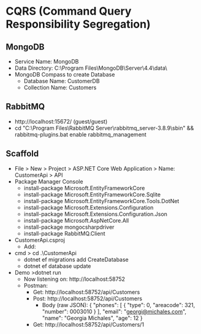 ﻿# CQRS (Command Query Responsibility Segregation) 

## MongoDB
- Service Name: MongoDB
- Data Directory:	C:\Program Files\MongoDB\Server\4.4\data\
- MongoDB Compass to create Database
	- Database Name: CustomerDB
	- Collection Name: Customers

## RabbitMQ
- http://localhost:15672/ (guest/guest)
- cd "C:\Program Files\RabbitMQ Server\rabbitmq_server-3.8.9\sbin" && rabbitmq-plugins.bat enable rabbitmq_management

## Scaffold
- File > New > Project > ASP.NET Core Web Application > Name: CustomerApi > API
- Package Manager Console
	- install-package Microsoft.EntityFrameworkCore
	- install-package Microsoft.EntityFrameworkCore.Sqlite
	- install-package Microsoft.EntityFrameworkCore.Tools.DotNet
	- install-package Microsoft.Extensions.Configuration
	- install-package Microsoft.Extensions.Configuration.Json
	- install-package Microsoft.AspNetCore.All
	- install-package mongocsharpdriver
	- install-package RabbitMQ.Client
- CustomerApi.csproj
	- Add: <DotNetCliToolReference Include="Microsoft.EntityFrameworkCore.Tools.DotNet" Version="2.0.2" />
- cmd > cd .\CustomerApi
	- dotnet ef migrations add CreateDatabase
	- dotnet ef database update
- Demo >dotnet run
	- Now listening on: http://localhost:58752
	- Postman:
		- Get:	http://localhost:58752/api/Customers
		- Post:	http://localhost:58752/api/Customers
			- Body (raw JSON): 
				{
				  "phones": [
					{
					  "type": 0,
					  "areacode": 321,
					  "number": 0003010
					}
				  ],
				  "email": "georgi@michales.com",
				  "name": "Georgia Michales",
				  "age": 12
				}
		- Get: http://localhost:58752/api/Customers/1

## 


